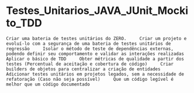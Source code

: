 # Testes_Unitarios_JAVA_JUnit_Mockito_TDD
    Criar uma bateria de testes unitários do ZERO.     Criar um projeto e evoluí-lo com a segurança de uma bateria de testes unitários de regressão     Isolar o método de teste de dependências externas, podendo definir seu comportamento e validar as interações realizadas     Aplicar o básico de TDD     Obter métricas de qualidade a partir dos testes (Percentual de aceitação e cobertura de código)     Criar builders de objetos para centralizar a criação de entidades     Adicionar testes unitários em projetos legados, sem a necessidade de refatoração (Caso não seja possível)     Que um código legível é melhor que um código documentado
